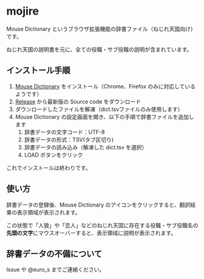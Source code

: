 # mojire
Mouse Dictionary というブラウザ拡張機能の辞書ファイル（ねじれ天国向け）です。

ねじれ天国の説明書を元に、全ての役職・サブ役職の説明が含まれています。

## インストール手順

1. [Mouse Dictionary](https://qiita.com/wtetsu/items/c43232c6c44918e977c9) をインストール（Chrome、Firefox のみに対応しているようです）
2. [Release](https://github.com/y-moriya/mojire/releases) から最新版の Source code をダウンロード
3. ダウンロードしたファイルを解凍（dict.tsvファイルのみ使用します）
4. Mouse Dictionary の設定画面を開き、以下の手順で辞書ファイルを追加します
    1. 辞書データの文字コード：UTF-8
    2. 辞書データの形式：TSV(タブ区切り)
    3. 辞書データの読み込み（解凍した dict.tsv を選択）
    4. LOAD ボタンをクリック

これでインストールは終わりです。

## 使い方

辞書データの登録後、Mouse Dictionary のアイコンをクリックすると、翻訳結果の表示領域が表示されます。

この状態で「人狼」や「恋人」などのねじれ天国に存在する役職・サブ役職名の**先頭の文字**にマウスオーバーすると、表示領域に説明が表示されます。

## 辞書データの不備について

Issue や @euro_s までご連絡ください。